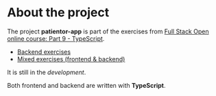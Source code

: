# About the project

The project **patientor-app** is part of the exercises from [Full Stack Open online course: Part 9 - TypeScript](https://fullstackopen.com/en/part9).

- [Backend exercises](https://fullstackopen.com/en/part9/typing_an_express_app#exercises-9-8-9-9)
- [Mixed exercises (frontend & backend)](https://fullstackopen.com/en/part9/grande_finale_patientor#working-with-an-existing-codebase)

It is still in the _development_.

Both frontend and backend are written with **TypeScript**.
